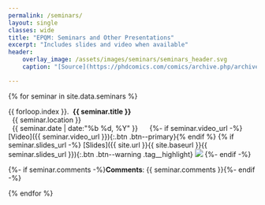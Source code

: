 ```yaml
---
permalink: /seminars/
layout: single
classes: wide
title: "EPQM: Seminars and Other Presentations"
excerpt: "Includes slides and video when available"
header:
    overlay_image: /assets/images/seminars/seminars_header.svg
    caption: "[Source](https://phdcomics.com/comics/archive.php/archive_print.php?comicid=1630)"

---
```


{% for seminar in site.data.seminars %}

{{ forloop.index }}.&nbsp;&nbsp;**{{ seminar.title }}**<br>
<i class="fas fa-paper-plane"></i>&nbsp;&nbsp;{{ seminar.location }}<br>
<i class="far fa-calendar-alt"></i>&nbsp;&nbsp;{{ seminar.date | date:"%b %d, %Y" }}&nbsp;&nbsp;&nbsp;&nbsp;&nbsp;
{%- if seminar.video_url -%}[Video]({{ seminar.video_url }}){:.btn .btn--primary}{% endif %}
{% if seminar.slides_url -%}
[Slides]({{ site.url }}{{ site.baseurl }}{{ seminar.slides_url }}){:.btn .btn--warning .tag__highlight}
<span class="pdf__preload"><img src="{{ site.url }}{{ site.baseurl }}{{ seminar.slides_url }}"></span>
{%- endif -%}

{%- if seminar.comments -%}<span class="seminar__comments" markdown=1>**Comments**: {{ seminar.comments }}</span>{%- endif -%}


{% endfor %}
